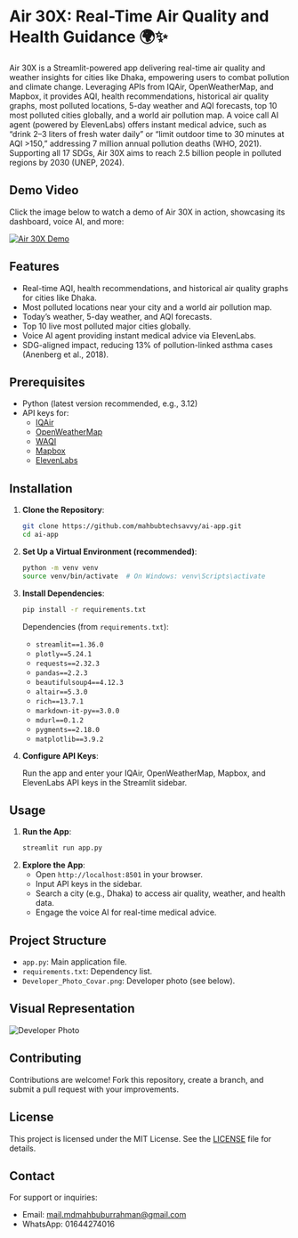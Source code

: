 # **Air 30X: Real-Time Air Quality and Health Guidance 🌍✨**

Air 30X is a Streamlit-powered app delivering real-time air quality and weather insights for cities like Dhaka, empowering users to combat pollution and climate change. Leveraging APIs from IQAir, OpenWeatherMap, and Mapbox, it provides AQI, health recommendations, historical air quality graphs, most polluted locations, 5-day weather and AQI forecasts, top 10 most polluted cities globally, and a world air pollution map. A voice call AI agent (powered by ElevenLabs) offers instant medical advice, such as “drink 2–3 liters of fresh water daily” or “limit outdoor time to 30 minutes at AQI >150,” addressing 7 million annual pollution deaths (WHO, 2021). Supporting all 17 SDGs, Air 30X aims to reach 2.5 billion people in polluted regions by 2030 (UNEP, 2024).

## **Demo Video**

Click the image below to watch a demo of Air 30X in action, showcasing its dashboard, voice AI, and more:

[![Air 30X Demo](https://img.youtube.com/vi/ToQgvpcB8O8/maxresdefault.jpg)](https://www.youtube.com/watch?v=ToQgvpcB8O8)

## **Features**

- Real-time AQI, health recommendations, and historical air quality graphs for cities like Dhaka.
- Most polluted locations near your city and a world air pollution map.
- Today’s weather, 5-day weather, and AQI forecasts.
- Top 10 live most polluted major cities globally.
- Voice AI agent providing instant medical advice via ElevenLabs.
- SDG-aligned impact, reducing 13% of pollution-linked asthma cases (Anenberg et al., 2018).

## **Prerequisites**

- Python (latest version recommended, e.g., 3.12)
- API keys for:
  - [IQAir](https://www.iqair.com/air-pollution-data-api)
  - [OpenWeatherMap](https://openweathermap.org/api)
  - [WAQI](https://waqi.info/)
  - [Mapbox](https://www.mapbox.com/)
  - [ElevenLabs](https://elevenlabs.io/)

## **Installation**

1. **Clone the Repository**:

   ```bash
   git clone https://github.com/mahbubtechsavvy/ai-app.git
   cd ai-app
   ```

2. **Set Up a Virtual Environment (recommended)**:

   ```bash
   python -m venv venv
   source venv/bin/activate  # On Windows: venv\Scripts\activate
   ```

3. **Install Dependencies**:

   ```bash
   pip install -r requirements.txt
   ```

   Dependencies (from `requirements.txt`):
   - `streamlit==1.36.0`
   - `plotly==5.24.1`
   - `requests==2.32.3`
   - `pandas==2.2.3`
   - `beautifulsoup4==4.12.3`
   - `altair==5.3.0`
   - `rich==13.7.1`
   - `markdown-it-py==3.0.0`
   - `mdurl==0.1.2`
   - `pygments==2.18.0`
   - `matplotlib==3.9.2`

4. **Configure API Keys**:

   Run the app and enter your IQAir, OpenWeatherMap, Mapbox, and ElevenLabs API keys in the Streamlit sidebar.

## **Usage**

1. **Run the App**:
   ```bash
   streamlit run app.py
   ```
2. **Explore the App**:
   - Open `http://localhost:8501` in your browser.
   - Input API keys in the sidebar.
   - Search a city (e.g., Dhaka) to access air quality, weather, and health data.
   - Engage the voice AI for real-time medical advice.

## **Project Structure**

- `app.py`: Main application file.
- `requirements.txt`: Dependency list.
- `Developer_Photo_Covar.png`: Developer photo (see below).

## **Visual Representation**

![Developer Photo](Developer_MD_Mahbubur_Rahman_Photo_Covar.png)

## **Contributing**

Contributions are welcome! Fork this repository, create a branch, and submit a pull request with your improvements.

## **License**

This project is licensed under the MIT License. See the [LICENSE](License) file for details.

## **Contact**

For support or inquiries:  
- Email: mail.mdmahbuburrahman@gmail.com  
- WhatsApp: 01644274016
